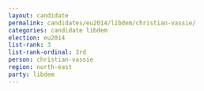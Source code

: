 ```yaml
---
layout: candidate
permalink: candidates/eu2014/libdem/christian-vassie/
categories: candidate libdem
election: eu2014
list-rank: 3
list-rank-ordinal: 3rd
person: christian-vassie
region: north-east
party: libdem
---
```

